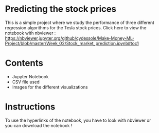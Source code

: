 # Predicting the stock prices
This is a simple project where we study the performance of three different regression algorithms for the Tesla stock prices.
Click here to view the notebook with nbviewer : https://nbviewer.jupyter.org/github/cydessole/Make-Money-ML-Project/blob/master/Week_02/Stock_market_prediction.ipynb#toc1

# Contents
- Jupyter Notebook
- CSV file used
- Images for the different visualizations

# Instructions
To use the hyperlinks of the notebook, you have to look with nbviewer or you can download the notebook !
